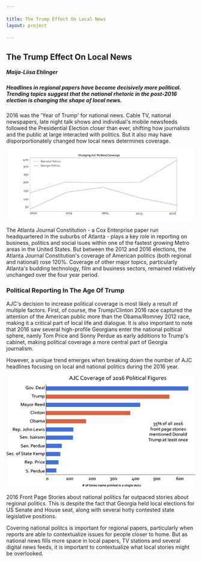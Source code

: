 ```yaml
---

title: The Trump Effect On Local News
layout: project

---
```


## The Trump Effect On Local News

##### Maija-Liisa Ehlinger
##### Headlines in regional papers have become decisively more political. Trending topics suggest that the national rhetoric in the post-2016 election is changing the shape of local news. 


2016 was the 'Year of Trump' for national news. Cable TV, national newspapers, late night talk shows and individual's mobile newsfeeds followed the Presidential Election closer than ever, shifting how journalists and the public at large interacted with politics. But it also may have disporportionately changed how local news determines coverage. 


![](frontpagepoliticsforgithub.png)


The Atlanta Journal Constitution - a Cox Enterprise paper run headquartered in the suburbs of Atlanta - plays a key role in reporting on business, politics and social isues within one of the fastest growing Metro areas in the United States. But between the 2012 and 2016 elections, the Atlanta Journal Constitution's coverage of American politics (both regional and national) rose 120%. Coverage of other major topics, particularly Atlanta's budding technology, film and business sectors, remained relatively unchanged over the four year period.


### Political Reporting In The Age Of Trump 



AJC's decision to increase political coverage is most likely a result of multiple factors. First, of course, the Trump/Clinton 2016 race captured the attention of the American public more than the Obama/Romney 2012 race, making it a critical part of local life and dialogue. It is also important to note that 2016 saw several high-profile Georgians enter the national poltical sphere, namly Tom Price and Sonny Perdue as early additions to Trump's cabinet, making political coverage a more central part of Georgia journalism.

However, a unique trend emerges when breaking down the number of AJC headlines focusing on local and national politics during the 2016 year. 

![](FullPeopleForGitHub.png) 

2016 Front Page Stories about national politics far outpaced stories about regional politics. This is despite the fact that Georgia held local elections for US Senate and House seat, along with several hotly contested state legislative positions. 

Covering national politcs is important for regional papers, particularly when reports are able to contextualize issues for people closer to home. But as national news fills more space in local papers, TV stations and several digital news feeds, it is important to contextualize what local stories might be overlooked.


